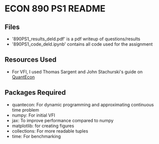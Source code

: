 # ECON 890 PS1 README

## Files
- '890PS1_results_deld.pdf' is a pdf writeup of questions/results
- '890PS1_code_deld.ipynb' contains all code used for the assignment

## Resources Used
- For VFI, I used Thomas Sargent and John Stachurski's guide on [QuantEcon](https://jax.quantecon.org/opt_savings_1.html)

## Packages Required
- quantecon: For dynamic programming and approximating continuous time problem
- numpy: For initial VFI 
- jax: To improve performance compared to numpy
- matplotlib: for creating figures
- collections: For more readable tuples
- time: For benchmarking
